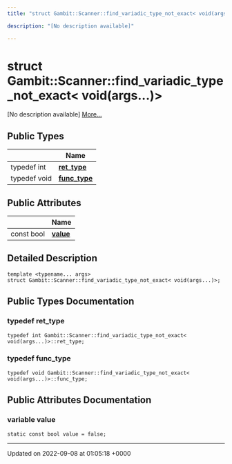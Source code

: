 ```yaml
---
title: "struct Gambit::Scanner::find_variadic_type_not_exact< void(args...)>"

description: "[No description available]"

---
```


# struct Gambit::Scanner::find_variadic_type_not_exact< void(args...)>



[No description available] [More...](#detailed-description)

## Public Types

|                | Name           |
| -------------- | -------------- |
| typedef int | **[ret_type](/documentation/code/classes/structgambit_1_1scanner_1_1find__variadic__type__not__exact_3_01void_07args_8_8_8_08_4/)**  |
| typedef void | **[func_type](/documentation/code/classes/structgambit_1_1scanner_1_1find__variadic__type__not__exact_3_01void_07args_8_8_8_08_4/)**  |

## Public Attributes

|                | Name           |
| -------------- | -------------- |
| const bool | **[value](/documentation/code/classes/structgambit_1_1scanner_1_1find__variadic__type__not__exact_3_01void_07args_8_8_8_08_4/)**  |

## Detailed Description

```
template <typename... args>
struct Gambit::Scanner::find_variadic_type_not_exact< void(args...)>;
```

## Public Types Documentation

### typedef ret_type

```
typedef int Gambit::Scanner::find_variadic_type_not_exact< void(args...)>::ret_type;
```


### typedef func_type

```
typedef void Gambit::Scanner::find_variadic_type_not_exact< void(args...)>::func_type;
```


## Public Attributes Documentation

### variable value

```
static const bool value = false;
```


-------------------------------

Updated on 2022-09-08 at 01:05:18 +0000
